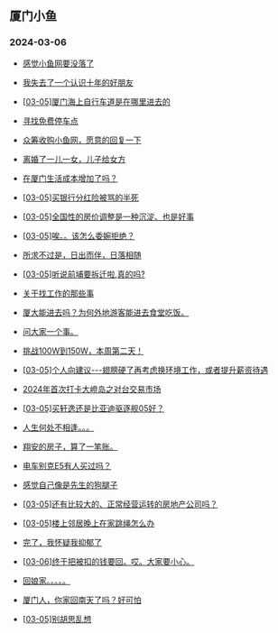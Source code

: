 ## 厦门小鱼 
### 2024-03-06

+ [感觉小鱼网要没落了](http://bbs.xmfish.com/read-htm-tid-18155820.html)

+ [我失去了一个认识十年的好朋友](http://bbs.xmfish.com/read-htm-tid-18156041.html)

+ [[03-05]厦门海上自行车道是在哪里进去的](http://bbs.xmfish.com/read-htm-tid-18155855.html)

+ [寻找免费停车点](http://bbs.xmfish.com/read-htm-tid-18155857.html)

+ [众筹收购小鱼网，愿意的回复一下](http://bbs.xmfish.com/read-htm-tid-18156028.html)

+ [离婚了一儿一女，儿子给女方](http://bbs.xmfish.com/read-htm-tid-18156052.html)

+ [在厦门生活成本增加了吗？](http://bbs.xmfish.com/read-htm-tid-18155851.html)

+ [[03-05]买银行分红险被骂的半死](http://bbs.xmfish.com/read-htm-tid-18155861.html)

+ [[03-05]全国性的房价调整是一种沉淀、也是好事](http://bbs.xmfish.com/read-htm-tid-18155811.html)

+ [[03-05]唉。。该怎么委婉拒绝？](http://bbs.xmfish.com/read-htm-tid-18156089.html)

+ [所求不过是，日出而伴，日落相随](http://bbs.xmfish.com/read-htm-tid-18155866.html)

+ [[03-05]听说前埔要拆迁啦,真的吗?](http://bbs.xmfish.com/read-htm-tid-18156076.html)

+ [关于找工作的那些事](http://bbs.xmfish.com/read-htm-tid-18155983.html)

+ [厦大能进去吗？为何外地游客能进去食堂吃饭。](http://bbs.xmfish.com/read-htm-tid-18156183.html)

+ [问大家一个事。](http://bbs.xmfish.com/read-htm-tid-18156209.html)

+ [挑战100W到150W，本周第二天！](http://bbs.xmfish.com/read-htm-tid-18156025.html)

+ [[03-05]个人向建议---翅膀硬了再考虑换环境工作，或者提升薪资待遇](http://bbs.xmfish.com/read-htm-tid-18156001.html)

+ [2024年首次打卡大嶝岛之对台交易市场](http://bbs.xmfish.com/read-htm-tid-18156136.html)

+ [[03-05]买轩逸还是比亚迪驱逐舰05好？](http://bbs.xmfish.com/read-htm-tid-18156099.html)

+ [人生何处不相逢。。。](http://bbs.xmfish.com/read-htm-tid-18156038.html)

+ [翔安的房子，算了一笔账。](http://bbs.xmfish.com/read-htm-tid-18156250.html)

+ [电车别克E5有人买过吗？](http://bbs.xmfish.com/read-htm-tid-18156131.html)

+ [感觉自己像是先生的狗腿子](http://bbs.xmfish.com/read-htm-tid-18156078.html)

+ [[03-05]还有比较大的、正常经营运转的房地产公司吗？](http://bbs.xmfish.com/read-htm-tid-18156127.html)

+ [[03-05]楼上邻居晚上在家跳绳怎么办](http://bbs.xmfish.com/read-htm-tid-18156301.html)

+ [完了，我怀疑我抑郁了](http://bbs.xmfish.com/read-htm-tid-18156277.html)

+ [[03-06]终于把被扣的钱要回。哎。大家要小心。](http://bbs.xmfish.com/read-htm-tid-18156374.html)

+ [回娘家。。。。。](http://bbs.xmfish.com/read-htm-tid-18156370.html)

+ [厦门人，你家回南天了吗？好可怕](http://bbs.xmfish.com/read-htm-tid-18156388.html)

+ [[03-05]别胡思乱想](http://bbs.xmfish.com/read-htm-tid-18156187.html)


